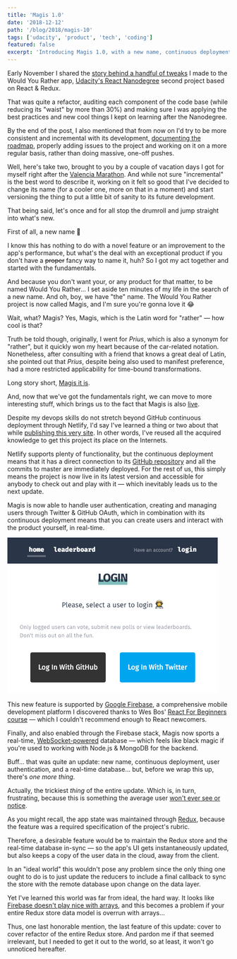 ```yaml
---
title: 'Magis 1.0'
date: '2018-12-12'
path: '/blog/2018/magis-10'
tags: ['udacity', 'product', 'tech', 'coding']
featured: false
excerpt: 'Introducing Magis 1.0, with a new name, continuous deployment, user authentication, real-time database... and an inconsequential, but exhausting data model refactor.'
---
```


Early November I shared the [story behind a handful of tweaks](/blog/2018/would-you-rather-refactor) I made to the Would You Rather app, [Udacity's React Nanodegree](/blog/2018/udacity-rdnd) second project based on React & Redux.

That was quite a refactor, auditing each component of the code base (while reducing its "waist" by more than 30%) and making sure I was applying the best practices and new cool things I kept on learning after the Nanodegree.

By the end of the post, I also mentioned that from now on I'd try to be more consistent and incremental with its development, [documenting the roadmap](https://github.com/MarcCollado/magis/projects/1), properly adding issues to the project and working on it on a more regular basis, rather than doing massive, one-off pushes.

Well, here's take two, brought to you by a couple of vacation days I got for myself right after the [Valencia Marathon](https://www.strava.com/activities/1996244257). And while not sure "incremental" is the best word to describe it, working on it felt so good that I've decided to change its name (for a cooler one, more on that in a moment) and start versioning the thing to put a little bit of sanity to its future development.

That being said, let's once and for all stop the drumroll and jump straight into what's new.

First of all, a new name 🎉

I know this has nothing to do with a novel feature or an improvement to the app's performance, but what's the deal with an exceptional product if you don't have a ~~proper~~ fancy way to name it, huh? So I got my act together and started with the fundamentals.

And because you don't want your, or any product for that matter, to be named Would You Rather... I set aside ten minutes of my life in the search of a new name. And oh, boy, we have "the" name. The Would You Rather project is now called Magis, and I'm sure you're gonna love it 😂

Wait, what? Magis? Yes, Magis, which is the Latin word for "rather" — how cool is that?

Truth be told though, originally, I went for _Prius_, which is also a synonym for "rather", but it quickly won my heart because of the car-related notation. Nonetheless, after consulting with a friend that knows a great deal of Latin, she pointed out that _Prius_, despite being also used to manifest preference, had a more restricted applicability for time-bound transformations.

Long story short, [Magis it is](https://github.com/MarcCollado/magis).

And, now that we've got the fundamentals right, we can move to more interesting stuff, which brings us to the fact that Magis is also [live](https://magis.netlify.com).

Despite my devops skills do not stretch beyond GitHub continuous deployment through Netlify, I'd say I've learned a thing or two about that while [publishing this very site](/blog/2018/collado-io-live). In other words, I've reused all the acquired knowledge to get this project its place on the Internets.

Netlify supports plenty of functionality, but the continuous deployment means that it has a direct connection to its [GitHub repository](https://github.com/MarcCollado/magis) and all the commits to master are immediately deployed. For the rest of us, this simply means the project is now live in its latest version and accessible for anybody to check out and play with it — which inevitably leads us to the next update.

Magis is now able to handle user authentication, creating and managing users through Twitter & GitHub OAuth, which in combination with its continuous deployment means that you can create users and interact with the product yourself, in real-time.

![Magis User Authentication](../../images/magis-auth.jpg 'Magis is now able to create and manage users through Twitter & GitHub OAuth')

This new feature is supported by [Google Firebase](https://firebase.google.com/), a comprehensive mobile development platform I discovered thanks to Wes Bos' [React For Beginners course](https://reactforbeginners.com/) — which I couldn't recommend enough to React newcomers.

Finally, and also enabled through the Firebase stack, Magis now sports a real-time, [WebSocket-powered](https://developer.mozilla.org/en-US/docs/Web/API/WebSocket) database — which feels like black magic if you're used to working with Node.js & MongoDB for the backend.

Buff... that was quite an update: new name, continuous deployment, user authentication, and a real-time database... but, before we wrap this up, there's _one more thing_.

Actually, the trickiest _thing_ of the entire update. Which is, in turn, frustrating, because this is something the average user [won't ever see or notice](http://www.folklore.org/StoryView.py?project=Macintosh&story=Signing_Party.txt).

As you might recall, the app state was maintained through [Redux](https://redux.js.org/), because the feature was a required specification of the project's rubric.

Therefore, a desirable feature would be to maintain the Redux store and the real-time database in-sync — so the app's UI gets instantaneously updated, but also keeps a copy of the user data in the cloud, away from the client.

In an "ideal world" this wouldn't pose any problem since the only thing one ought to do is to just update the reducers to include a final callback to sync the store with the remote database upon change on the data layer.

Yet I've learned this world was far from ideal, the hard way. It looks like [Firebase doesn't play nice with arrays](https://firebase.googleblog.com/2014/04/best-practices-arrays-in-firebase.html), and this becomes a problem if your entire Redux store data model is overrun with arrays...

Thus, one last honorable mention, the last feature of this update: cover to cover refactor of the entire Redux store. And pardon me if that seemed irrelevant, but I needed to get it out to the world, so at least, it won't go unnoticed hereafter.
